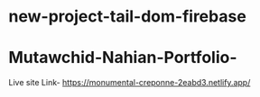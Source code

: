 ﻿# new-project-tail-dom-firebase
# Mutawchid-Nahian-Portfolio-
Live site Link- https://monumental-creponne-2eabd3.netlify.app/
